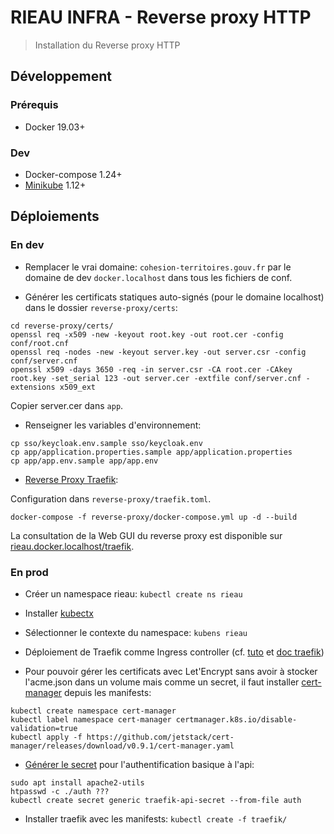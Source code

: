 # RIEAU INFRA - Reverse proxy HTTP

> Installation du Reverse proxy HTTP

## Développement

### Prérequis

* Docker 19.03+

### Dev

* Docker-compose 1.24+
* [Minikube](https://kubernetes.io/docs/setup/learning-environment/minikube/) 1.12+

## Déploiements

### En dev

* Remplacer le vrai domaine: `cohesion-territoires.gouv.fr` par le domaine de dev `docker.localhost` dans tous les fichiers de conf.

* Générer les certificats statiques auto-signés (pour le domaine localhost) dans le dossier `reverse-proxy/certs`:

```shell
cd reverse-proxy/certs/
openssl req -x509 -new -keyout root.key -out root.cer -config conf/root.cnf
openssl req -nodes -new -keyout server.key -out server.csr -config conf/server.cnf
openssl x509 -days 3650 -req -in server.csr -CA root.cer -CAkey root.key -set_serial 123 -out server.cer -extfile conf/server.cnf -extensions x509_ext
```

Copier server.cer dans `app`.

* Renseigner les variables d'environnement:

```shell
cp sso/keycloak.env.sample sso/keycloak.env
cp app/application.properties.sample app/application.properties
cp app/app.env.sample app/app.env
```

* [Reverse Proxy Traefik](https://www.traefik.io/):

Configuration dans `reverse-proxy/traefik.toml`.

```shell
docker-compose -f reverse-proxy/docker-compose.yml up -d --build
```

La consultation de la Web GUI du reverse proxy est disponible sur [rieau.docker.localhost/traefik](https://rieau.docker.localhost/traefik).

### En prod

* Créer un namespace rieau: `kubectl create ns rieau`
* Installer [kubectx](https://github.com/ahmetb/kubectx/)
* Sélectionner le contexte du namespace: `kubens rieau`

* Déploiement de Traefik comme Ingress controller (cf. [tuto](https://www.cerenit.fr/blog/kubernetes-ovh-traefik-cert-manager-secrets/) et [doc traefik](https://docs.traefik.io/user-guide/kubernetes/))

* Pour pouvoir gérer les certificats avec Let'Encrypt sans avoir à stocker l'acme.json dans un volume mais comme un secret, il faut installer [cert-manager](https://cert-manager.readthedocs.io/en/latest/getting-started/install/kubernetes.html) depuis les manifests:

```shell
kubectl create namespace cert-manager
kubectl label namespace cert-manager certmanager.k8s.io/disable-validation=true
kubectl apply -f https://github.com/jetstack/cert-manager/releases/download/v0.9.1/cert-manager.yaml
```

* [Générer le secret](https://docs.traefik.io/user-guide/kubernetes/#basic-authentication) pour l'authentification basique à l'api:

```shell
sudo apt install apache2-utils
htpasswd -c ./auth ???
kubectl create secret generic traefik-api-secret --from-file auth
```

* Installer traefik avec les manifests: `kubectl create -f traefik/`
